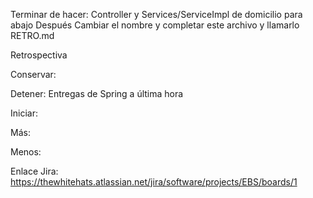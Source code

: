 Terminar de hacer: Controller y Services/ServiceImpl de domicilio para abajo
Después Cambiar el nombre y completar este archivo y llamarlo RETRO.md

Retrospectiva

Conservar: 

Detener: Entregas de Spring a última hora

Iniciar: 

Más: 

Menos: 

Enlace Jira: https://thewhitehats.atlassian.net/jira/software/projects/EBS/boards/1
